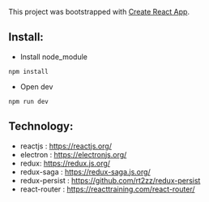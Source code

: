 This project was bootstrapped with [Create React App](https://github.com/facebookincubator/create-react-app).

## Install:
- Install node_module
``` 
npm install
```
- Open dev
```
npm run dev
```

## Technology:

- reactjs : https://reactjs.org/
- electron : https://electronjs.org/
- redux: https://redux.js.org/
- redux-saga : https://redux-saga.js.org/
- redux-persist : https://github.com/rt2zz/redux-persist
- react-router : https://reacttraining.com/react-router/
